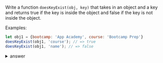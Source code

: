 
Write a function `doesKeyExist(obj, key)` that takes in an object and a
key and returns true if the key is inside the object and false if the
key is not inside the object.

Examples:

```js
let obj1 = {bootcamp: 'App Academy', course: 'Bootcamp Prep'}
doesKeyExist(obj1, 'course'); // => true
doesKeyExist(obj1, 'name'); // => false
```

<details>

  <summary>answer</summary>

  ```js

function doesKeyExist(obj, key) {
  if (key in obj) {
    return true;
  } else {
    return false;
  }
}

  ```
</details>

